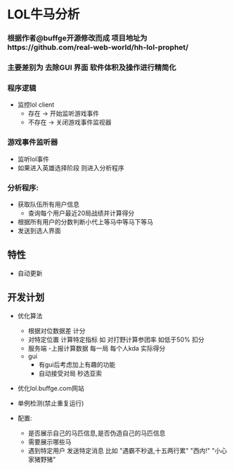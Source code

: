 # LOL牛马分析

### 根据作者@buffge开源修改而成 项目地址为https://github.com/real-web-world/hh-lol-prophet/

### 主要差别为 去除GUI 界面  软件体积及操作进行精简化



### 程序逻辑
   - 监控lol client
     - 存在   -> 开始监听游戏事件
     - 不存在 -> 关闭游戏事件监视器 
### 游戏事件监听器
   - 监听lol事件
   - 如果进入英雄选择阶段 则进入分析程序

### 分析程序:
- 获取队伍所有用户信息
  - 查询每个用户最近20局战绩并计算得分
- 根据所有用户的分数判断小代上等马中等马下等马
- 发送到选人界面

## 特性
- 自动更新


## 开发计划
- 优化算法
  - 根据对位数据差 计分
  - 对特定位置 计算特定指标 如 对打野计算参团率 如低于50% 扣分
  - 服务端
    -上报计算数据 每一局 每个人kda 实际得分
  - gui
    - 有gui后考虑加上有趣的功能
    - 自动接受对局 秒选亚索
    
- 优化lol.buffge.com网站
- 单例检测(禁止重复运行)
- 配置:
   - 是否展示自己的马匹信息,是否伪造自己的马匹信息
   - 需要展示哪些马
   - 遇到特定用户 发送特定消息 比如 "遇霸不秒退,十五两行累" "西内!" "小心家猪野猪"

  

    
